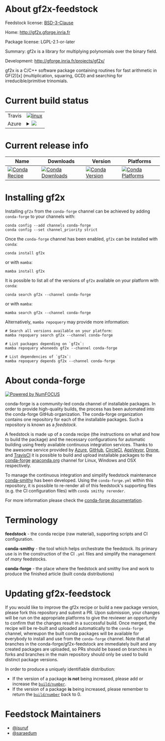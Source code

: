 About gf2x-feedstock
====================

Feedstock license: [BSD-3-Clause](https://github.com/conda-forge/gf2x-feedstock/blob/main/LICENSE.txt)

Home: http://gf2x.gforge.inria.fr

Package license: LGPL-2.1-or-later

Summary: gf2x is a library for multiplying polynomials over the binary field.

Development: http://gforge.inria.fr/projects/gf2x/

gf2x is a C/C++ software package containing routines for fast arithmetic
in GF(2)[x] (multiplication, squaring, GCD) and searching for
irreducible/primitive trinomials.


Current build status
====================


<table><tr>
    <td>Travis</td>
    <td>
      <a href="https://app.travis-ci.com/conda-forge/gf2x-feedstock">
        <img alt="linux" src="https://img.shields.io/travis/com/conda-forge/gf2x-feedstock/main.svg?label=Linux">
      </a>
    </td>
  </tr>
    
  <tr>
    <td>Azure</td>
    <td>
      <details>
        <summary>
          <a href="https://dev.azure.com/conda-forge/feedstock-builds/_build/latest?definitionId=358&branchName=main">
            <img src="https://dev.azure.com/conda-forge/feedstock-builds/_apis/build/status/gf2x-feedstock?branchName=main">
          </a>
        </summary>
        <table>
          <thead><tr><th>Variant</th><th>Status</th></tr></thead>
          <tbody><tr>
              <td>linux_64</td>
              <td>
                <a href="https://dev.azure.com/conda-forge/feedstock-builds/_build/latest?definitionId=358&branchName=main">
                  <img src="https://dev.azure.com/conda-forge/feedstock-builds/_apis/build/status/gf2x-feedstock?branchName=main&jobName=linux&configuration=linux%20linux_64_" alt="variant">
                </a>
              </td>
            </tr><tr>
              <td>linux_aarch64</td>
              <td>
                <a href="https://dev.azure.com/conda-forge/feedstock-builds/_build/latest?definitionId=358&branchName=main">
                  <img src="https://dev.azure.com/conda-forge/feedstock-builds/_apis/build/status/gf2x-feedstock?branchName=main&jobName=linux&configuration=linux%20linux_aarch64_" alt="variant">
                </a>
              </td>
            </tr><tr>
              <td>linux_ppc64le</td>
              <td>
                <a href="https://dev.azure.com/conda-forge/feedstock-builds/_build/latest?definitionId=358&branchName=main">
                  <img src="https://dev.azure.com/conda-forge/feedstock-builds/_apis/build/status/gf2x-feedstock?branchName=main&jobName=linux&configuration=linux%20linux_ppc64le_" alt="variant">
                </a>
              </td>
            </tr><tr>
              <td>osx_64</td>
              <td>
                <a href="https://dev.azure.com/conda-forge/feedstock-builds/_build/latest?definitionId=358&branchName=main">
                  <img src="https://dev.azure.com/conda-forge/feedstock-builds/_apis/build/status/gf2x-feedstock?branchName=main&jobName=osx&configuration=osx%20osx_64_" alt="variant">
                </a>
              </td>
            </tr><tr>
              <td>osx_arm64</td>
              <td>
                <a href="https://dev.azure.com/conda-forge/feedstock-builds/_build/latest?definitionId=358&branchName=main">
                  <img src="https://dev.azure.com/conda-forge/feedstock-builds/_apis/build/status/gf2x-feedstock?branchName=main&jobName=osx&configuration=osx%20osx_arm64_" alt="variant">
                </a>
              </td>
            </tr><tr>
              <td>win_64</td>
              <td>
                <a href="https://dev.azure.com/conda-forge/feedstock-builds/_build/latest?definitionId=358&branchName=main">
                  <img src="https://dev.azure.com/conda-forge/feedstock-builds/_apis/build/status/gf2x-feedstock?branchName=main&jobName=win&configuration=win%20win_64_" alt="variant">
                </a>
              </td>
            </tr>
          </tbody>
        </table>
      </details>
    </td>
  </tr>
</table>

Current release info
====================

| Name | Downloads | Version | Platforms |
| --- | --- | --- | --- |
| [![Conda Recipe](https://img.shields.io/badge/recipe-gf2x-green.svg)](https://anaconda.org/conda-forge/gf2x) | [![Conda Downloads](https://img.shields.io/conda/dn/conda-forge/gf2x.svg)](https://anaconda.org/conda-forge/gf2x) | [![Conda Version](https://img.shields.io/conda/vn/conda-forge/gf2x.svg)](https://anaconda.org/conda-forge/gf2x) | [![Conda Platforms](https://img.shields.io/conda/pn/conda-forge/gf2x.svg)](https://anaconda.org/conda-forge/gf2x) |

Installing gf2x
===============

Installing `gf2x` from the `conda-forge` channel can be achieved by adding `conda-forge` to your channels with:

```
conda config --add channels conda-forge
conda config --set channel_priority strict
```

Once the `conda-forge` channel has been enabled, `gf2x` can be installed with `conda`:

```
conda install gf2x
```

or with `mamba`:

```
mamba install gf2x
```

It is possible to list all of the versions of `gf2x` available on your platform with `conda`:

```
conda search gf2x --channel conda-forge
```

or with `mamba`:

```
mamba search gf2x --channel conda-forge
```

Alternatively, `mamba repoquery` may provide more information:

```
# Search all versions available on your platform:
mamba repoquery search gf2x --channel conda-forge

# List packages depending on `gf2x`:
mamba repoquery whoneeds gf2x --channel conda-forge

# List dependencies of `gf2x`:
mamba repoquery depends gf2x --channel conda-forge
```


About conda-forge
=================

[![Powered by
NumFOCUS](https://img.shields.io/badge/powered%20by-NumFOCUS-orange.svg?style=flat&colorA=E1523D&colorB=007D8A)](https://numfocus.org)

conda-forge is a community-led conda channel of installable packages.
In order to provide high-quality builds, the process has been automated into the
conda-forge GitHub organization. The conda-forge organization contains one repository
for each of the installable packages. Such a repository is known as a *feedstock*.

A feedstock is made up of a conda recipe (the instructions on what and how to build
the package) and the necessary configurations for automatic building using freely
available continuous integration services. Thanks to the awesome service provided by
[Azure](https://azure.microsoft.com/en-us/services/devops/), [GitHub](https://github.com/),
[CircleCI](https://circleci.com/), [AppVeyor](https://www.appveyor.com/),
[Drone](https://cloud.drone.io/welcome), and [TravisCI](https://travis-ci.com/)
it is possible to build and upload installable packages to the
[conda-forge](https://anaconda.org/conda-forge) [anaconda.org](https://anaconda.org/)
channel for Linux, Windows and OSX respectively.

To manage the continuous integration and simplify feedstock maintenance
[conda-smithy](https://github.com/conda-forge/conda-smithy) has been developed.
Using the ``conda-forge.yml`` within this repository, it is possible to re-render all of
this feedstock's supporting files (e.g. the CI configuration files) with ``conda smithy rerender``.

For more information please check the [conda-forge documentation](https://conda-forge.org/docs/).

Terminology
===========

**feedstock** - the conda recipe (raw material), supporting scripts and CI configuration.

**conda-smithy** - the tool which helps orchestrate the feedstock.
                   Its primary use is in the construction of the CI ``.yml`` files
                   and simplify the management of *many* feedstocks.

**conda-forge** - the place where the feedstock and smithy live and work to
                  produce the finished article (built conda distributions)


Updating gf2x-feedstock
=======================

If you would like to improve the gf2x recipe or build a new
package version, please fork this repository and submit a PR. Upon submission,
your changes will be run on the appropriate platforms to give the reviewer an
opportunity to confirm that the changes result in a successful build. Once
merged, the recipe will be re-built and uploaded automatically to the
`conda-forge` channel, whereupon the built conda packages will be available for
everybody to install and use from the `conda-forge` channel.
Note that all branches in the conda-forge/gf2x-feedstock are
immediately built and any created packages are uploaded, so PRs should be based
on branches in forks and branches in the main repository should only be used to
build distinct package versions.

In order to produce a uniquely identifiable distribution:
 * If the version of a package **is not** being increased, please add or increase
   the [``build/number``](https://docs.conda.io/projects/conda-build/en/latest/resources/define-metadata.html#build-number-and-string).
 * If the version of a package **is** being increased, please remember to return
   the [``build/number``](https://docs.conda.io/projects/conda-build/en/latest/resources/define-metadata.html#build-number-and-string)
   back to 0.

Feedstock Maintainers
=====================

* [@isuruf](https://github.com/isuruf/)
* [@saraedum](https://github.com/saraedum/)

